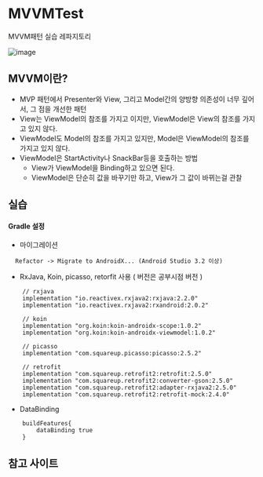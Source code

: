 # MVVMTest
MVVM패턴 실습 레파지토리

![image](https://user-images.githubusercontent.com/81352078/139571647-78f0e0a3-2d6c-4484-b706-7d25b2c26969.png)


## MVVM이란?
- MVP 패턴에서 Presenter와 View, 그리고 Model간의 양방향 의존성이 너무 깊어서, 그 점을 개선한 패턴
- View는 ViewModel의 참조를 가지고 이지만, ViewModel은 View의 참조를 가지고 있지 않다.
- ViewModel도 Model의 참조를 가지고 있지만, Model은 ViewModel의 참조를 가지고 있지 않다.
- ViewModel은 StartActivity나 SnackBar등을 호출하는 방법
  - View가 ViewModel을 Binding하고 있으면 된다.
  - ViewModel은 단순히 값을 바꾸기만 하고, View가 그 값이 바뀌는걸 관찰

## 실습
#### Gradle 설정
- 마이그레이션
```
  Refactor -> Migrate to AndroidX... (Android Studio 3.2 이상)
```

- RxJava, Koin, picasso, retorfit 사용 ( 버전은 공부시점 버전 )
```
    // rxjava
    implementation "io.reactivex.rxjava2:rxjava:2.2.0"
    implementation "io.reactivex.rxjava2:rxandroid:2.0.2"

    // koin
    implementation "org.koin:koin-androidx-scope:1.0.2"
    implementation "org.koin:koin-androidx-viewmodel:1.0.2"

    // picasso
    implementation "com.squareup.picasso:picasso:2.5.2"

    // retrofit
    implementation "com.squareup.retrofit2:retrofit:2.5.0"
    implementation "com.squareup.retrofit2:converter-gson:2.5.0"
    implementation "com.squareup.retrofit2:adapter-rxjava2:2.5.0"
    implementation "com.squareup.retrofit2:retrofit-mock:2.4.0"
```

- DataBinding
```
    buildFeatures{
        dataBinding true
    }
```


## 참고 사이트

